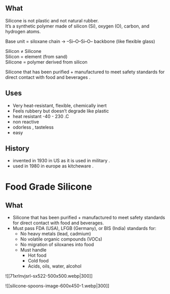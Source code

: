 
## What
Silicone is not plastic and not natural rubber.  
It’s a synthetic polymer made of silicon (Si), oxygen (O), carbon, and hydrogen atoms.

Base unit = siloxane chain -> –Si–O–Si–O– backbone (like flexible glass)  

Silicon ≠ Silicone  
Silicon = element (from sand)  
Silicone = polymer derived from silicon

Silicone that has been purified + manufactured to meet safety standards for direct contact with food and beverages .
## Uses
- Very heat-resistant, flexible, chemically inert  
- Feels rubbery but doesn’t degrade like plastic
- heat resistant -40 - 230 .C
- non reactive
- odorless , tasteless
- easy

## History

- invented in 1930 in US as it is used in military .
- used in 1980 in europe as kitcheware .

# Food Grade Silicone

## What 
- Silicone that has been purified + manufactured to meet safety standards for direct contact with food and beverages. 
- Must pass FDA (USA), LFGB (Germany), or BIS (India) standards for:
	- No heavy metals (lead, cadmium)
	- No volatile organic compounds (VOCs)
	- No migration of siloxanes into food
	- Must handle 
		- Hot food
		- Cold food
		- Acids, oils, water, alcohol


![[71xrlnvjsrl-sx522-500x500.webp|300]]

![[silicone-spoons-image-600x450-1.webp|300]]
